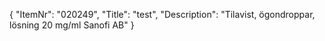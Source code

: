 {
  "ItemNr": "020249",
  "Title": "test",
  "Description": "Tilavist, ögondroppar, lösning 20 mg/ml Sanofi AB"
}